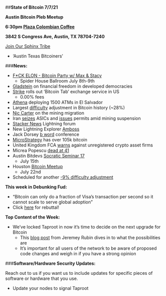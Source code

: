 ##**State of Bitcoin 7/7/21**

**Austin Bitcoin Pleb Meetup**

**6:30pm [Plaza Colombian Coffee](https://www.plazacolombiancoffee.com/)**

**3842 S Congress Ave, Austin, TX 78704-7240**

[Join Our Sphinx Tribe](https://tribes.sphinx.chat/t/austintexasbitcoiners)



* ‘Austin Texas Bitcoiners’

###**News:**



* [F*CK ELON - Bitcoin Party w/ Max & Stacy](https://www.eventbrite.com/e/fck-elon-bitcoin-maximalist-victory-party-w-max-stacy-tickets-159165118153)
    * Spider House Ballroom July 8th-9th 
* [Gladstein](https://www.cato.org/cato-journal/spring/summer-2021/financial-freedom-privacy-post-cash-world) on financial freedom in developed democracies
* [Strike](https://jimmymow.medium.com/announcing-the-bitcoin-tab-133fffc5f668) rolls out ‘Bitcoin Tab’ exchange service in US
    * 0.00% fees 
* [Athena](https://www.reuters.com/technology/athena-says-will-install-1500-cryptocurrency-atms-el-salvador-2021-06-25/) deploying 1500 ATMs in El Salvador
* Largest [difficulty](https://bitcoinmagazine.com/markets/largest-difficulty-adjustment-in-bitcoin-history) adjustment in Bitcoin history (~28%)
* [Nic Carter](https://www.coindesk.com/bitcoin-unpacking-hashrate-nic-cart-migration) on the mining migration
* Iran [seizes](https://www.reuters.com/technology/iran-seizes-7000-cryptocurrency-computer-miners-largest-haul-date-2021-06-22/) ASICs and [issues](https://financialtribune.com/articles/business-and-markets/109155/30-cryptomining-units-have-license) permits amid mining suspension
* [Stacker News](https://stacker.news/) Lightning forum
* New Lightning Explorer [Amboss](https://amboss.space/)
* Jack Dorsey [b word](https://www.thebword.org/c/the-b-word) conference
* [MicroStrategy](https://www.microstrategy.com/en/investor-relations/press/microstrategy-acquires-additional-bitcoins-and-now-holds-over-105000-bitcoins-in-total_06-21-2021) has over 105k bitcoin
* United Kingdom FCA [warns](https://www.reuters.com/technology/uk-watchdog-issues-warning-about-111-unregistered-crypto-asset-firms-2021-06-22/) against unregistered crypto asset firms
* Micrea Popescu [dead at 41](https://bitcoinmagazine.com/culture/mircea-popescu-bitcoin-philosopher-dead)
* Austin Bitdevs [Socratic Seminar 17](https://www.meetup.com/Austin-Bitcoin-Developers/events/278027510/)
    * July 15th
* Houston [Bitcoin Meetup](https://www.meetup.com/houston-bitcoin-meetup-group/events/279208121/)
    * July 22nd
* Scheduled for another [-9% difficulty adjustment](https://bitcoin.clarkmoody.com/dashboard/)

**This week in Debunking Fud:**



* “Bitcoin can only do a fraction of Visa’s transaction per second so it cannot scale to serve global adoption”
* Click [here](https://knowledgebytes.coinshares.com/bitcoin-cannot-scale-to-serve-global-adoption) for rebuttal!

**Top Content of the Week:**



* We’ve locked Taproot in now it’s time to decide on the next upgrade for Bitcoin
    * This [blog post](https://rubin.io/blog/2021/07/02/covenants/) from Jeremey Rubin dives in to what the possibilities are
    * It’s important for all users of the network to be aware of proposed code changes and weigh in if you have a strong opinion

###**Software/Hardware Security Updates:**

Reach out to us if you want us to include updates for specific pieces of software or hardware that you use.



* Update your nodes to signal Taproot
